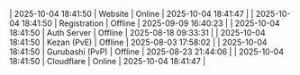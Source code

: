 | 2025-10-04 18:41:50 | Website | Online | 2025-10-04 18:41:47 |
| 2025-10-04 18:41:50 | Registration | Offline | 2025-09-09 16:40:23 |
| 2025-10-04 18:41:50 | Auth Server | Offline | 2025-08-18 09:33:31 |
| 2025-10-04 18:41:50 | Kezan (PvE) | Offline | 2025-08-03 17:58:02 |
| 2025-10-04 18:41:50 | Gurubashi (PvP) | Offline | 2025-08-23 21:44:06 |
| 2025-10-04 18:41:50 | Cloudflare | Online | 2025-10-04 18:41:47 |
